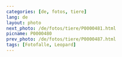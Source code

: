 ```yaml
---
categories: [de, fotos, tiere]
lang: de
layout: photo
next_photo: /de/fotos/tiere/P0000481.html
picname: P0000480
prev_photo: /de/fotos/tiere/P0000487.html
tags: [Fotofalle, Leopard]
---
```

